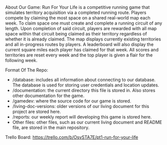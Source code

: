 About Our Game: Run For Your Life is a competitive running game that simulates territory acquisition via a completed running route. Players compete by claiming the most space on a shared real-world map each week. To claim space one must create and complete a running circuit of any length. Upon completion of said circuit, players are rewarded with all map space within that circuit being claimed as their territory regardless of whether it is already claimed. The map displays currently existing territories and all in-progress routes by players. A leaderboard will also display the current square miles each player has claimed for that week. All scores and territories are reset every week and the top player is given a flair for the following week.

Format Of The Repo:
- /database: includes all information about connecting to our database. The database is used for storing user credentials and location updates.
- /documentation: the current directory this file is stored in. Also stores other documentation for the game.
- /gamedev: where the source code for our game is stored.
- /living-doc-versions: older versions of our living document for this project are stored here.
- /reports: our weekly report will developing this game is stored here.
- Other files: other files, such as our current living document and README file, are stored in the main repository.

Trello Board: https://trello.com/b/OsvSTA7E/pt1-run-for-your-life
